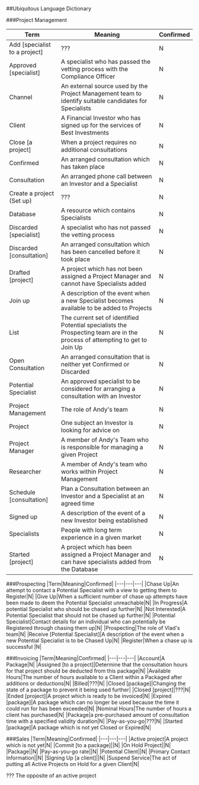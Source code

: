 ##Ubiquitous Language Dictionary

###Project Management

|Term|Meaning|Confirmed|
|---|---|---|
|Add [specialist to a project]|???|N|
|Approved [specialist]|A specialist who has passed the vetting process with the Compliance Officer|N|
|Channel|An external source used by the Project Management team to identify suitable candidates for Specialists|N|
|Client|A Financial Investor who has signed up for the services of Best Investments|N|
|Close [a project]|When a project requires no additional consultations|N|
|Confirmed|An arranged consultation which has taken place|N|
|Consultation|An arranged phone call between an Investor and a Specialist|N|
|Create a project (Set up)|???|N|
|Database|A resource which contains Specialists|N|
|Discarded [specialist]|A specialist who has not passed the vetting process|N|
|Discarded [consultation]|An arranged consultation which has been cancelled before it took place|N|
|Drafted [project]|A project which has not been assigned a Project Manager and cannot have Specialists added|N|
|Join up|A description of the event when a new Specialist becomes available to be added to Projects|N|
|List|The current set of identified Potential specialists the Prospecting team are in the process of attempting to get to Join Up|N|
|Open Consultation| An arranged consultation that is neither yet Confirmed or Discarded|N|
|Potential Specialist|An approved specialist to be considered for arranging a consultation with an Investor|N|
|Project Management|The role of Andy's team|N|
|Project|One subject an Investor is looking for advice on|N|
|Project Manager|A member of Andy's Team who is responsible for managing a given Project|N|
|Researcher|A member of Andy's team who works within Project Management|N|
|Schedule [consultation]|Plan a Consultation between an Investor and a Specialist at an agreed time|N|
|Signed up|A description of the event of a new Investor being established|N|
|Specialists|People with long term experience in a given market|N|
|Started [project]|A project which has been assigned a Project Manager and can have specialists added from the Database|N|

###Prospecting
|Term|Meaning|Confirmed|
|---|---|---|
|Chase Up|An attempt to contact a Potential Specialist with a view to getting them to Register|N|
|Give Up|When a sufficient number of chase up attempts have been made to deem the Potential Specialist unreachable|N|
|In Progress|A potential Specialist who should be chased up further|N|
|Not Interested|A Potential Specialist that should not be chased up further|N|
|Potential Specialist|Contact details for an individual who can potentially be Registered through chasing them up|N|
|Prospecting|The role of Vlad's team|N|
|Receive [Potential Specialist]|A description of the event when a new Potential Specialist is to be Chased Up|N|
|Register|When a chase up is successful |N|

###Invoicing
|Term|Meaning|Confirmed|
|---|---|---|
|Account|A Package|N|
|Assigned [to a project]|Determine that the consultation hours for that project should be deducted from this package|N|
|Available Hours|The number of hours available to a Client within a Packaged after additions or deductions|N|
|Billed|???|N|
|Closed [package]|Changing the state of a package to prevent it being used further|
|Closed [project]|???|N|
|Ended [project]|A project which is ready to be invoiced|N|
|Expired [package]|A package which can no longer be used because the time it could run for has been exceeded|N|
|Nominal Hours|The number of hours a client has purchased|N|
|Package|a pre-purchased amount of consultation time with a specified validity duration|N|
|Pay-as-you-go|???|N|
|Started [package]|A package which is not yet Closed or Expired|N|

###Sales
|Term|Meaning|Confirmed|
|---|---|---|
|Active project|A project which is not yet|N|
|Commit [to a package]||N|
|On Hold Project||N|
|Package||N|
|Pay-as-you-go rate||N|
|Potential Client||N|
|Primary Contact Information||N|
|Signing Up [a client]||N|
|Suspend Service|The act of putting all Active Projects on Hold for a given Client|N|


??? The opposite of an active project